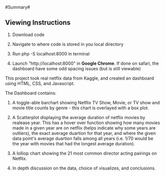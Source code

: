 #Summary#

## Viewing Instructions ##

1) Download code

2) Navigate to where code is stored in you local directory

3) Run php -S localhost:8000 in terminal

4) Launch "http://localhost:8000" in **Google Chrome**. If done on safari, the dashboard have some odd spacing issues (but is still viewable)

This project took real netflix data from Kaggle, and created an dashboard using HTML, CSS, and Javascript.

The Dashboard contains: 
 
1) A toggle-able barchart showing Netflix TV Show, Movie, or TV show and movie title counts by genre - this chart is overlayed with a box plot.

2) A Scatterplot displaying the average duration of netflix movies by realease year. This has a hover over function showing how many movies made in a given year are on netflix (helps indicate why some years are outliers), the exact average duartion for that year, and where the given data point's average duartion falls among all years (i.e. 1/70 would be the year with movies that had the longest average duration).

3) A lolliop chart showing the 21 most common director acting pairings on Netflix.

4) In depth discussion on the data, choice of visualizes, and conclusions.







